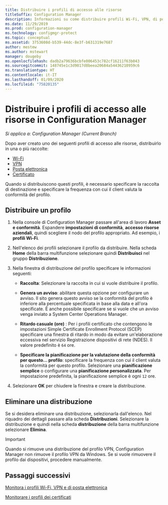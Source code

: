 ```yaml
---
title: Distribuire i profili di accesso alle risorse
titleSuffix: Configuration Manager
description: Informazioni su come distribuire profili Wi-Fi, VPN, di posta elettronica e certificato in Configuration Manager.
ms.date: 11/29/2019
ms.prod: configuration-manager
ms.technology: configmgr-protect
ms.topic: conceptual
ms.assetid: 3753608d-b539-44dc-8e3f-b631319e7687
author: mestew
ms.author: mstewart
manager: dougeby
ms.openlocfilehash: dadb2a79636bcbfe006453c782cf16211f63b043
ms.sourcegitcommit: 148745e1c3d9817d8beea20684a54436210959c6
ms.translationtype: HT
ms.contentlocale: it-IT
ms.lasthandoff: 01/09/2020
ms.locfileid: "75820135"
---
```

# <a name="deploy-resource-access-profiles-in-configuration-manager"></a>Distribuire i profili di accesso alle risorse in Configuration Manager

*Si applica a: Configuration Manager (Current Branch)*

Dopo aver creato uno dei seguenti profili di accesso alle risorse, distribuirlo in una o più raccolte:

- [Wi-Fi](/configmgr/protect/deploy-use/create-wifi-profiles)
- [VPN](/configmgr/protect/deploy-use/create-vpn-profiles)
- [Posta elettronica](/configmgr/mdm/deploy-use/create-exchange-activesync-profiles)
- [Certificato](/configmgr/protect/deploy-use/create-certificate-profiles)

Quando si distribuiscono questi profili, è necessario specificare la raccolta di destinazione e specificare la frequenza con cui il client valuta la conformità del profilo.  

## <a name="deploy-a-profile"></a>Distribuire un profilo

1. Nella console di Configuration Manager passare all'area di lavoro **Asset e conformità**. Espandere **impostazioni di conformità**, **accesso risorse aziendali**, quindi scegliere il nodo del profilo appropriato. Ad esempio, i **profili Wi-Fi**.

1. Nell'elenco dei profili selezionare il profilo da distribuire. Nella scheda **Home** della barra multifunzione selezionare quindi **Distribuisci** nel gruppo **Distribuzione**.  

1. Nella finestra di distribuzione del profilo specificare le informazioni seguenti:  

    - **Raccolta**: Selezionare la raccolta in cui si vuole distribuire il profilo.

    - **Genera un avviso**: abilitare questa opzione per configurare un avviso. Il sito genera questo avviso se la conformità del profilo è inferiore alla percentuale specificata in base alla data e all'ora specificate. È anche possibile specificare se si vuole che un avviso venga inviato a System Center Operations Manager.

    - **Ritardo casuale (ore)** : Per i profili certificato che contengono le impostazioni Simple Certificate Enrollment Protocol (SCEP) specificare una finestra di ritardo in modo da evitare un'elaborazione eccessiva nel servizio Registrazione dispositivi di rete (NDES). Il valore predefinito è `64` ore.  

    - **Specificare la pianificazione per la valutazione della conformità per questo... profilo**: specificare la frequenza con cui il client valuta la conformità per questo profilo. Selezionare una **pianificazione semplice** o configurare una **pianificazione personalizzata**. Per impostazione predefinita, la pianificazione semplice è ogni `12` ore.

1. Selezionare **OK** per chiudere la finestra e creare la distribuzione.

## <a name="delete-a-deployment"></a>Eliminare una distribuzione

Se si desidera eliminare una distribuzione, selezionarla dall'elenco. Nel riquadro dei dettagli passare alla scheda **Distribuzioni**. Selezionare la distribuzione e quindi nella scheda **distribuzione** della barra multifunzione selezionare **Elimina**.

> [!IMPORTANT]
> Quando si rimuove una distribuzione del profilo VPN, Configuration Manager non rimuove il profilo VPN da Windows. Se si vuole rimuovere il profilo dai dispositivi, procedere manualmente.

## <a name="next-steps"></a>Passaggi successivi

[Monitora i profili Wi-Fi, VPN e di posta elettronica](/configmgr/protect/deploy-use/monitor-wifi-email-vpn-profiles)

[Monitorare i profili dei certificati](/configmgr/protect/deploy-use/monitor-certificate-profiles)
